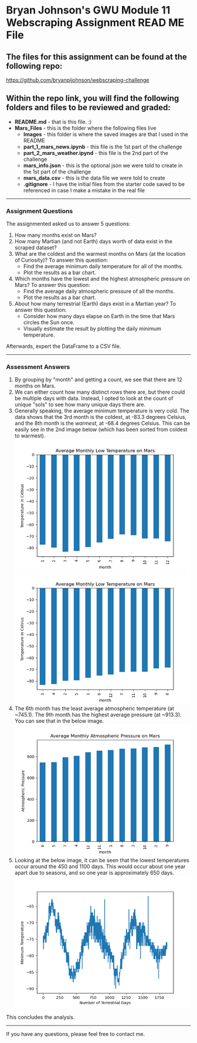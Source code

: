 # Bryan Johnson's GWU Module 11 Webscraping Assignment READ ME File

## The files for this assignment can be found at the following repo:
https://github.com/bryanpijohnson/webscraping-challenge

## Within the repo link, you will find the following folders and files to be reviewed and graded:

- **README.md** - that is this file. :)
- **Mars_Files** - this is the folder where the following files live
    - **Images** - this folder is where the saved images are that I used in the README
    - **part_1_mars_news.ipynb** - this file is the 1st part of the challenge
    - **part_2_mars_weather.ipynd** - this file is the 2nd part of the challenge
    - **mars_info.json** - this is the optional json we were told to create in the 1st part of the challenge
    - **mars_data.csv** - this is the data file we were told to create
    - **.gitignore** - I have the initial files from the starter code saved to be referenced in case I make a mistake in the real file

---
### Assignment Questions

The assignmented asked us to answer 5 questions:

1. How many months exist on Mars?
2. How many Martian (and not Earth) days worth of data exist in the scraped dataset?
3. What are the coldest and the warmest months on Mars (at the location of Curiosity)? To answer this question:
    - Find the average minimum daily temperature for all of the months.
    - Plot the results as a bar chart.
4. Which months have the lowest and the highest atmospheric pressure on Mars? To answer this question:
    - Find the average daily atmospheric pressure of all the months.
    - Plot the results as a bar chart.
5. About how many terrestrial (Earth) days exist in a Martian year? To answer this question:
    - Consider how many days elapse on Earth in the time that Mars circles the Sun once.
    - Visually estimate the result by plotting the daily minimum temperature.

Afterwards, expert the DataFrame to a CSV file.

---
### Assessment Answers

1. By grouping by "month" and getting a count, we see that there are 12 months on Mars.
2. We can either count how many distinct rows there are, but there could be multiple days with data. Instead, I opted to look at the count of unique "sols" to see how many unique days there are.
3. Generally speaking, the average minimum temperature is very cold. The data shows that the 3rd month is the coldest, at -83.3 degrees Celsius, and the 8th month is the *warmest*, at -68.4 degrees Celsius. This can be easily see in the 2nd image below (which has been sorted from coldest to warmest).    ![Average Monthly Low Temperature on Mars](Mars_Files/Images/avg_low_temp_mars.png)      ![Average Monthly Temperature on Mars - Sorted](Mars_Files/Images/avg_low_temp_mars_sorted.png)
4. The 6th month has the least average atmospheric temperature (at ~745.1). The 9th month has the highest average pressure (at ~913.3). You can see that in the below image.       ![Average Monthly ](Mars_Files/Images/avg_atmos_pressure_mars.png)
5. Looking at the below image, it can be seen that the lowest temperatures occur around the 450 and 1100 days. This would occur about one year apart due to seasons, and so one year is approximately 650 days.      ![Minimum Temperature Over Time](Mars_Files/Images/min_temp_by_days_mars.png)

This concludes the analysis.

---
If you have any questions, please feel free to contact me.